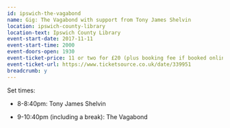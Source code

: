 ```yaml
---
id: ipswich-the-vagabond
name: Gig: The Vagabond with support from Tony James Shelvin
location: ipswich-county-library
location-text: Ipswich County Library
event-start-date: 2017-11-11
event-start-time: 2000
event-doors-open: 1930
event-ticket-price: 11 or two for £20 (plus booking fee if booked online)
event-ticket-url: https://www.ticketsource.co.uk/date/339951
breadcrumb: y
---
```


Set times:

* 8-8:40pm: Tony James Shelvin

* 9-10:40pm (including a break): The Vagabond
